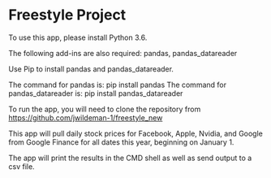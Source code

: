 # Freestyle Project

To use this app, please install Python 3.6.

The following add-ins are also required: pandas, pandas_datareader

Use Pip to install pandas and pandas_datareader.

The command for pandas is: pip install pandas
The command for pandas_datareader is: pip install pandas_datareader

To run the app, you will need to clone the repository from https://github.com/jwildeman-1/freestyle_new

This app will pull daily stock prices for Facebook, Apple, Nvidia, and Google from Google Finance for all dates this year, beginning on January 1.

The app will print the results in the CMD shell as well as send output to a csv file.
